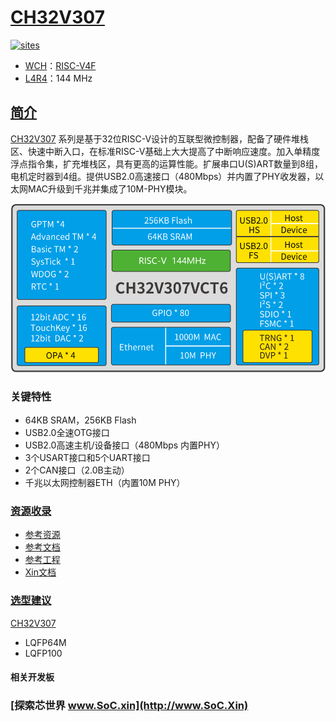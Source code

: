 ﻿# [CH32V307](https://github.com/SoCXin/CH32V307)

[![sites](http://182.61.61.133/link/resources/SoC.png)](http://www.SoC.Xin)

* [WCH](http://www.wch.cn/)：[RISC-V4F](https://github.com/SoCXin/RISC-V)
* [L4R4](https://github.com/SoCXin/Level)：144 MHz

## [简介](https://github.com/SoCXin/CH32V307/wiki)

[CH32V307](https://github.com/SoCXin/CH32V307) 系列是基于32位RISC-V设计的互联型微控制器，配备了硬件堆栈区、快速中断入口，在标准RISC-V基础上大大提高了中断响应速度。加入单精度浮点指令集，扩充堆栈区，具有更高的运算性能。扩展串口U(S)ART数量到8组，电机定时器到4组。提供USB2.0高速接口（480Mbps）并内置了PHY收发器，以太网MAC升级到千兆并集成了10M-PHY模块。

[![sites](docs/CH32V307.png)](http://www.wch.cn/products/CH32V307.html)

### 关键特性

* 64KB SRAM，256KB Flash
* USB2.0全速OTG接口
* USB2.0高速主机/设备接口（480Mbps 内置PHY）
* 3个USART接口和5个UART接口
* 2个CAN接口（2.0B主动）
* 千兆以太网控制器ETH（内置10M PHY）

### [资源收录](https://github.com/SoCXin)

* [参考资源](src/)
* [参考文档](docs/)
* [参考工程](project/)
* [Xin文档](https://docs.soc.xin/CH32V307)

### [选型建议](https://github.com/SoCXin)

[CH32V307](https://github.com/SoCXin/CH32V307)

* LQFP64M
* LQFP100

#### 相关开发板


### [探索芯世界 www.SoC.xin](http://www.SoC.Xin)
